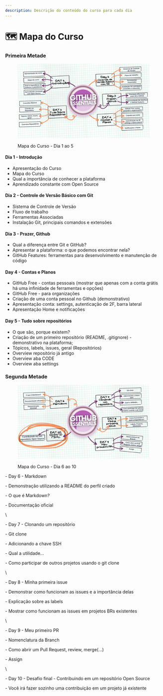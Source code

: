 ```yaml
---
description: Descrição do conteúdo do curso para cada dia
---
```


# 🗺️ Mapa do Curso

### Primeira Metade

<figure><img src="../../.gitbook/assets/Mapa do Curso - Dia 1 ao 5.png" alt=""><figcaption><p>Mapa do Curso - Dia 1 ao 5</p></figcaption></figure>

#### Dia 1 - Introdução

* Apresentação do Curso
* Mapa do Curso
* Qual a importância de conhecer a plataforma
* Aprendizado constante com Open Source

#### Dia 2 - Controle de Versão Básico com Git

* Sistema de Controle de Versão
* Fluxo de trabalho
* Ferramentas Associadas&#x20;
* Instalação Git, principais comandos e extensões

#### Dia 3 - Prazer, Github &#x20;

* Qual a diferença entre Git e GitHub?
* Apresentar a plataforma: o que podemos encontrar nela?&#x20;
* GitHub Features: ferramentas para desenvolvimento e manutenção de código

#### Day 4 - Contas e Planos

* GitHub Free - contas pessoais (mostrar que apenas com a conta grátis há uma infinidade de ferramentas e opções)
* GitHub Free - para organizações
* Criação de uma conta pessoal no Github (demonstrativo)
* Apresentação conta: settings, autenticação de 2F, barra lateral
* Apresentação Home e notificações

#### Day 5 - Tudo sobre repositórios

* O que são, porque existem?
* Criação de um primeiro repositório (README, .gitignore) - demonstrativo na plataforma;
* Tópicos, labels, issues, geral (Repositórios)
* Overview repositório já antigo
* Overview aba CODE
* Overview aba settings

### Segunda Metade

<figure><img src="../../.gitbook/assets/Mapa do Curso - Dia 6 ao 10.png" alt=""><figcaption><p>Mapa do Curso - Dia 6 ao 10</p></figcaption></figure>

\- Day 6 - Markdown&#x20;

\- Demonstração utilizando a README do perfil criado

\- O que é Markdown?

\- Documentação oficial

\


\- Day 7 - Clonando um repositório&#x20;

\- Git clone

\- Adicionando a chave SSH

\- Qual a utilidade…

\- Como participar de outros projetos usando o git clone

\


\- Day 8 - Minha primeira issue&#x20;

\- Demonstrar como funcionam as issues e a importância delas

\- Explicação sobre as labels

\- Mostrar como funcionam as issues em projetos BRs existentes

\


\- Day 9 - Meu primeiro PR&#x20;

\- Nomenclatura da Branch

\- Como abrir um Pull Request, review, merge(...)

\- Assign

\


\- Day 10 - Desafio final - Contribuindo em um repositório Open Source &#x20;

\- Você irá fazer sozinho uma contribuição em um projeto já existente

